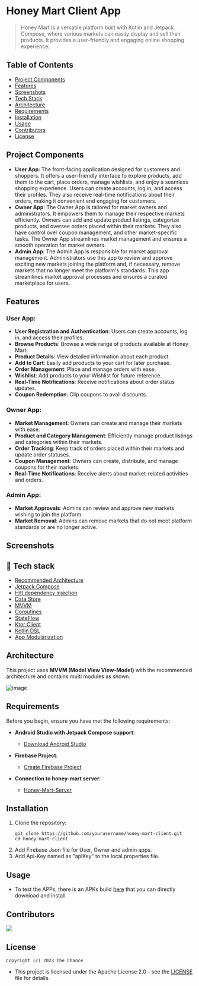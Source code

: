 # Honey Mart Client App

> Honey Mart is a versatile platform built with Kotlin and Jetpack Compose, where various markets can easily display and sell their products. It provides a user-friendly and engaging online shopping experience.

## Table of Contents
- [Project Components](#project-components)
- [Features](#features)
- [Screenshots](#screenshots)
- [Tech Stack](#rocket-tech-stack)
- [Architecture](#architecture)
- [Requirements](#requirements)
- [Installation](#installation)
- [Usage](#usage)
- [Contributors](#contributors)
- [License](#license)
## Project Components
- **User App**: The front-facing application designed for customers and shoppers. It offers a user-friendly interface to explore products, add them to the cart, place orders, manage wishlists, and enjoy a seamless shopping experience. Users can create accounts, log in, and access their profiles. They also receive real-time notifications about their orders, making it convenient and engaging for customers.
- **Owner App**: The Owner App is tailored for market owners and administrators. It empowers them to manage their respective markets efficiently. Owners can add and update product listings, categorize products, and oversee orders placed within their markets. They also have control over coupon management, and other market-specific tasks. The Owner App streamlines market management and ensures a smooth operation for market owners.
- **Admin App**: The Admin App is responsible for market approval management. Administrators use this app to review and approve exciting new markets joining the platform and, if necessary, remove markets that no longer meet the platform's standards. This app streamlines market approval processes and ensures a curated marketplace for users.
## Features

### User App:
- **User Registration and Authentication**: Users can create accounts, log in, and access their profiles.
- **Browse Products**: Browse a wide range of products available at Honey Mart.
- **Product Details**: View detailed information about each product.
- **Add to Cart**: Easily add products to your cart for later purchase.
- **Order Management**: Place and manage orders with ease.
- **Wishlist**: Add products to your Wishlist for future reference.
- **Real-Time Notifications**: Receive notifications about order status updates.
- **Coupon Redemption**: Clip coupons to avail discounts.

### Owner App:
- **Market Management**: Owners can create and manage their markets with ease.
- **Product and Category Management**: Efficiently manage product listings and categories within their markets.
- **Order Tracking**: Keep track of orders placed within their markets and update order statuses.
- **Coupon Management**: Owners can create, distribute, and manage coupons for their markets.
- **Real-Time Notifications**: Receive alerts about market-related activities and orders.

### Admin App:
- **Market Approvals**: Admins can review and approve new markets wishing to join the platform.
- **Market Removal**: Admins can remove markets that do not meet platform standards or are no longer active.
## Screenshots
## :rocket: Tech stack
- [Recommended Architecture](https://developer.android.com/topic/architecture)
- [Jetpack Compose](https://developer.android.com/jetpack/compose?gclid=CjwKCAiAzKqdBhAnEiwAePEjktk3ROIIxTqejhHWkDEwSaQqoE6GgrNHM8iYKw8xHx5SPPDu0oJ_DxoC8LYQAvD_BwE&gclsrc=aw.ds)
- [Hilt dependency injection](https://developer.android.com/training/dependency-injection/hilt-android)
- [Data Store](https://developer.android.com/jetpack/androidx/releases/datastore)
- [MVVM](https://en.wikipedia.org/wiki/Model%E2%80%93view%E2%80%93viewmodel)
- [Coroutines](https://developer.android.com/kotlin/coroutines)
- [StateFlow](https://developer.android.com/kotlin/flow/stateflow-and-sharedflow)
- [Ktor Client](https://ktor.io/docs/getting-started-ktor-client.html)
- [Kotlin DSL](https://docs.gradle.org/current/userguide/kotlin_dsl.html)
- [App Modularization](https://developer.android.com/topic/modularization)
## Architecture
This project uses **MVVM (Model View View-Model)**  with the recommended architecture and contains multi modules as shown.

![image](https://github.com/TheChance101/Honey-Mart-Android-Client/assets/93276124/40b2f7da-408d-49ac-a112-6ebe48c33848)
## Requirements

Before you begin, ensure you have met the following requirements:

- **Android Studio with Jetpack Compose support**:
    - [Download Android Studio](https://developer.android.com/studio)

- **Firebase Project**:
    - [Create Firebase Project](https://console.firebase.google.com/u/0/)

- **Connection to honey-mart server**:
    - [Honey-Mart-Server](https://github.com/TheChance101/Honey-Mart-Server)

## Installation

1. Clone the repository:
   ```shell
   git clone https://github.com/yourusername/honey-mart-client.git
   cd honey-mart-client
2. Add Firebase Json file for User, Owner and admin apps.
3. Add Api-Key named as "apiKey" to the local.properties file.

## Usage
-   To test the APPs, there is an APKs build  [here](https://github.com/TheChance101/Honey-Mart-Android-Client/tree/main/user/src/main/res/raw)  that you can directly download and install.


## Contributors
<a href="https://github.com/TheChance101/Honey-Mart-Server/graphs/contributors">
  <img src="https://contrib.rocks/image?repo=TheChance101/Honey-Mart-Android-Client" />
</a>

## License
	Copyright (c) 2023 The Chance
- This project is licensed under the Apache License 2.0 - see the [LICENSE](https://github.com/TheChance101/Honey-Mart-Server/blob/develop/LICENSE) file for details.